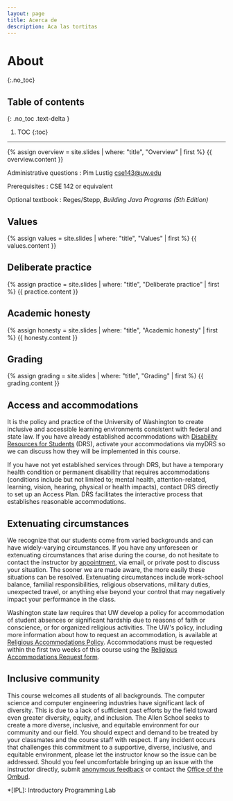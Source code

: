 ```yaml
---
layout: page
title: Acerca de
description: Aca las tortitas
---
```


# About
{:.no_toc}

## Table of contents
{: .no_toc .text-delta }

1. TOC
{:toc}

---

{% assign overview = site.slides | where: "title", "Overview" | first %}
{{ overview.content }}

Administrative questions
: Pim Lustig <cse143@uw.edu>

Prerequisites
: CSE 142 or equivalent

Optional textbook
: Reges/Stepp, *Building Java Programs (5th Edition)*

## Values
{% assign values = site.slides | where: "title", "Values" | first %}
{{ values.content }}

## Deliberate practice
{% assign practice = site.slides | where: "title", "Deliberate practice" | first %}
{{ practice.content }}

## Academic honesty
{% assign honesty = site.slides | where: "title", "Academic honesty" | first %}
{{ honesty.content }}

## Grading
{% assign grading = site.slides | where: "title", "Grading" | first %}
{{ grading.content }}

## Access and accommodations

It is the policy and practice of the University of Washington to create inclusive and accessible learning environments consistent with federal and state law. If you have already established accommodations with [Disability Resources for Students](https://depts.washington.edu/uwdrs/) (DRS), activate your accommodations via myDRS so we can discuss how they will be implemented in this course.

If you have not yet established services through DRS, but have a temporary health condition or permanent disability that requires accommodations (conditions include but not limited to; mental health, attention-related, learning, vision, hearing, physical or health impacts), contact DRS directly to set up an Access Plan. DRS facilitates the interactive process that establishes reasonable accommodations.

## Extenuating circumstances

We recognize that our students come from varied backgrounds and can have widely-varying circumstances. If you have any unforeseen or extenuating circumstances that arise during the course, do not hesitate to contact the instructor by [appointment](https://kevinl.info/meet/), via email, or private post to discuss your situation. The sooner we are made aware, the more easily these situations can be resolved. Extenuating circumstances include work-school balance, familial responsibilities, religious observations, military duties, unexpected travel, or anything else beyond your control that may negatively impact your performance in the class.

Washington state law requires that UW develop a policy for accommodation of student absences or significant hardship due to reasons of faith or conscience, or for organized religious activities. The UW's policy, including more information about how to request an accommodation, is available at [Religious Accommodations Policy](https://registrar.washington.edu/staffandfaculty/religious-accommodations-policy/). Accommodations must be requested within the first two weeks of this course using the [Religious Accommodations Request form](https://registrar.washington.edu/students/religious-accommodations-request/).

## Inclusive community

This course welcomes all students of all backgrounds. The computer science and computer engineering industries have significant lack of diversity. This is due to a lack of sufficient past efforts by the field toward even greater diversity, equity, and inclusion. The Allen School seeks to create a more diverse, inclusive, and equitable environment for our community and our field. You should expect and demand to be treated by your classmates and the course staff with respect. If any incident occurs that challenges this commitment to a supportive, diverse, inclusive, and equitable environment, please let the instructor know so the issue can be addressed. Should you feel uncomfortable bringing up an issue with the instructor directly, submit [anonymous feedback](https://feedback.cs.washington.edu) or contact the [Office of the Ombud](https://www.washington.edu/ombud/).

*[IPL]: Introductory Programming Lab
